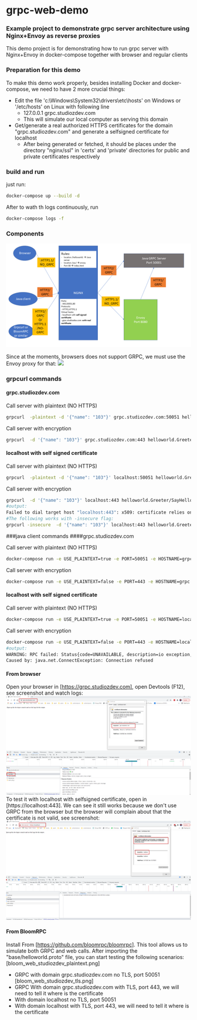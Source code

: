 # grpc-web-demo
### Example project to demonstrate grpc server architecture using Nginx+Envoy as reverse proxies
This demo project is for demonstrating how to run grpc server with Nginx+Envoy in docker-compose together with browser and regular clients

### Preparation for this demo
To make this demo work properly, besides installing Docker and docker-compose, we need to have 2 more crucial things:
* Edit the file 'c:\Windows\System32\drivers\etc\hosts' on Windows or '/etc/hosts' on Linux with following line
    * 127.0.0.1 grpc.studiozdev.com
    * This will simulate our local computer as serving this domain
* Get/generate a real authorized HTTPS certificates for the domain "grpc.studiozdev.com" and generate a selfsigned certificate for localhost
    * After being generated or fetched, it should be places under the directory "nginx/ssl" in 'certs' and 'private' directories for public and private certificates respectively

### build and run
just run:
```bash
docker-compose up --build -d
```
After to wath th logs continuously, run
```bash
docker-compose logs -f
```

### Components
![](architecture.png)

Since at the moments, browsers does not support GRPC, we must use the Envoy proxy for that:
![](https://grpc.io/img/grpc-web-proxy.png)



### grpcurl commands
#### grpc.studiozdev.com

Call server with plaintext (NO HTTPS)
```bash
grpcurl  -plaintext -d '{"name": "103"}' grpc.studiozdev.com:50051 helloworld.Greeter/SayHello
```
Call server with encryption
```bash
grpcurl  -d '{"name": "103"}' grpc.studiozdev.com:443 helloworld.Greeter/SayHello
```

#### localhost with self signed certificate

Call server with plaintext (NO HTTPS)
```bash
grpcurl  -plaintext -d '{"name": "103"}' localhost:50051 helloworld.Greeter/SayHello
```
Call server with encryption
```bash
grpcurl  -d '{"name": "103"}' localhost:443 helloworld.Greeter/SayHello
#output:
Failed to dial target host "localhost:443": x509: certificate relies on legacy Common Name field, use SANs or temporarily enable Common Name matching with GODEBUG=x509ignoreCN=0
#The following works with -insecure flag:
grpcurl -insecure  -d '{"name": "103"}' localhost:443 helloworld.Greeter/SayHello
```

###java client commands
####grpc.studiozdev.com

Call server with plaintext (NO HTTPS)
```bash
docker-compose run -e USE_PLAINTEXT=true -e PORT=50051 -e HOSTNAME=grpc.studiozdev.com client  
```
Call server with encryption
```bash
docker-compose run -e USE_PLAINTEXT=false -e PORT=443 -e HOSTNAME=grpc.studiozdev.com client
```

#### localhost with self signed certificate

Call server with plaintext (NO HTTPS)
```bash
docker-compose run -e USE_PLAINTEXT=true -e PORT=50051 -e HOSTNAME=localhost client
```
Call server with encryption
```bash
docker-compose run -e USE_PLAINTEXT=false -e PORT=443 -e HOSTNAME=localhost client
#output:
WARNING: RPC failed: Status{code=UNAVAILABLE, description=io exception, cause=io.netty.channel.AbstractChannel$AnnotatedConnectException: Connection refused: localhost/0:0:0:0:0:0:0:1:443
Caused by: java.net.ConnectException: Connection refused
```


#### From browser
Open your browser in [https://grpc.studiozdev.com], open Devtools (F12),  see screenshot and watch logs:
![](browser1.png)
To test it with localhost with selfsigned certificate, open in [https://localhost:443].
We can see it still works because we don't use GRPC from the browser but the browser will complain about that the certificate is not valid, see screenshot:
![](browser_localhost.png)

#### From BloomRPC
Install From [https://github.com/bloomrpc/bloomrpc]. This tool allows us to simulate both GRPC and web calls.
After importing the "base/helloworld.proto" file, you can start testing the following scenarios: [bloom_web_studiozdev_plaintext.png]
* GRPC with domain grpc.studiozdev.com no TLS, port 50051 [bloom_web_studiozdev_tls.png] 
* GRPC With domain grpc.studiozdev.com with TLS, port 443, we will need to tell it where is the certificate
* With domain localhost no TLS, port 50051
* With domain localhost with TLS, port 443, we will need to tell it where is the certificate